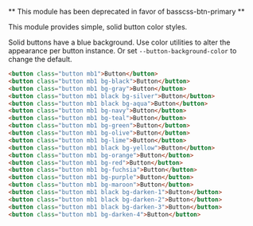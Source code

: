 ** This module has been deprecated in favor of basscss-btn-primary **

This module provides simple, solid button color styles.

Solid buttons have a blue background. Use color utilities to alter the appearance per button instance.
Or set `--button-background-color` to change the default.

```html
<button class="button mb1">Button</button>
<button class="button mb1 bg-black">Button</button>
<button class="button mb1 bg-gray">Button</button>
<button class="button mb1 black bg-silver">Button</button>
<button class="button mb1 black bg-aqua">Button</button>
<button class="button mb1 bg-navy">Button</button>
<button class="button mb1 bg-teal">Button</button>
<button class="button mb1 bg-green">Button</button>
<button class="button mb1 bg-olive">Button</button>
<button class="button mb1 bg-lime">Button</button>
<button class="button mb1 black bg-yellow">Button</button>
<button class="button mb1 bg-orange">Button</button>
<button class="button mb1 bg-red">Button</button>
<button class="button mb1 bg-fuchsia">Button</button>
<button class="button mb1 bg-purple">Button</button>
<button class="button mb1 bg-maroon">Button</button>
<button class="button mb1 black bg-darken-1">Button</button>
<button class="button mb1 black bg-darken-2">Button</button>
<button class="button mb1 black bg-darken-3">Button</button>
<button class="button mb1 bg-darken-4">Button</button>
```
